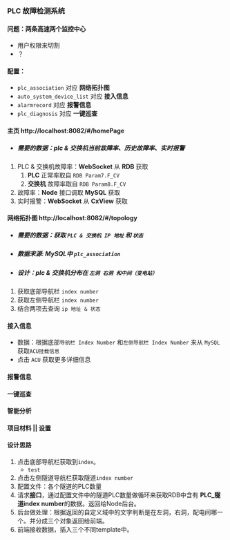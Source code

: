 ### PLC 故障检测系统

#### 问题：两条高速两个监控中心
- 用户权限来切割
- ？

#### 配置：
- `plc_association` 对应 **网络拓扑图**
- `auto_system_device_list` 对应 **接入信息**
- `alarmrecord` 对应 **报警信息**
- `plc_diagnosis` 对应 **一键巡查**

#### 主页 http://localhost:8082/#/homePage
- ##### 需要的数据：plc & 交换机当前故障率、历史故障率、实时报警
1. PLC & 交换机故障率：**WebSocket** 从 **RDB** 获取
    1. **PLC** 正常率取自 `RDB Param7.F_CV`
    1. **交换机** 故障率取自 `RDB Param8.F_CV`
1. 故障率：**Node** 接口调取 **MySQL** 获取
1. 实时报警：**WebSocket** 从 **CxView** 获取

#### 网络拓扑图 http://localhost:8082/#/topology
- ##### 需要的数据：获取 `PLC & 交换机 IP 地址` 和 `状态`
- ##### 数据来源: MySQL中 `plc_association`
- ##### 设计：plc & 交换机分布在 `左洞 右洞 和中间（变电站）`

1. 获取底部导航栏 `index number`
2. 获取左侧导航栏 `index number`
3. 结合两项去查询 `ip 地址 & 状态 `

#### 接入信息
- 数据：根据底部`导航栏 Index Number` 和`左侧导航栏 Index Number` 来从 `MySQL` 获取`ACU挂载信息`
- 点击 `ACU` 获取更多详细信息

#### 报警信息

#### 一键巡查

#### 智能分析

#### 项目材料 || 设置

#### 设计思路
1. 点击底部导航栏获取到`index`。
    - `test`
1. 点击左侧隧道导航栏获取隧道`index number`
1. 配置文件：各个隧道的PLC数量
1. 请求**接口**，通过配置文件中的隧道PLC数量做循环来获取RDB中含有 **PLC_隧道index number**的数据。返回给Node后台。
1. 后台做处理：根据返回的自定义域中的文字判断是在左洞，右洞，配电间哪一个。并分成三个对象返回给前端。
1. 前端接收数据，插入三个不同template中。
